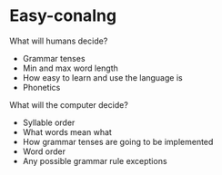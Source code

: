 # Easy-conalng
What will humans decide?
- Grammar tenses
- Min and max word length
- How easy to learn and use the language is
- Phonetics

What will the computer decide?
- Syllable order
- What words mean what
- How grammar tenses are going to be implemented
- Word order
- Any possible grammar rule exceptions
